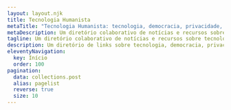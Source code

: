 ```yaml
---
layout: layout.njk
title: Tecnologia Humanista
metaTitle: "Tecnologia Humanista: tecnologia, democracia, privacidade, acessibilidade, direitos humanos e vída cívica"
metaDescription: Um diretório colaborativo de notícias e recursos sobre tecnologia, democracia, privacidade, acessibilidade, direitos humanos e vída cívica.
tagline: Um diretório colaborativo de notícias e recursos sobre tecnologia, democracia, privacidade, acessibilidade, direitos humanos e vída cívica.
description: Um diretório de links sobre tecnologia, democracia, privacidade, acessibilidade, direitos humanos e vída cívica e assuntos afins que não rastreia se você clicou ou abriu o email, e não guarda nenhum dado além do seu email para preservar um pouco mais de sua privacidade.
eleventyNavigation:
  key: Início
  order: 100
pagination:
  data: collections.post
  alias: pagelist
  reverse: true
  size: 10
---
```

